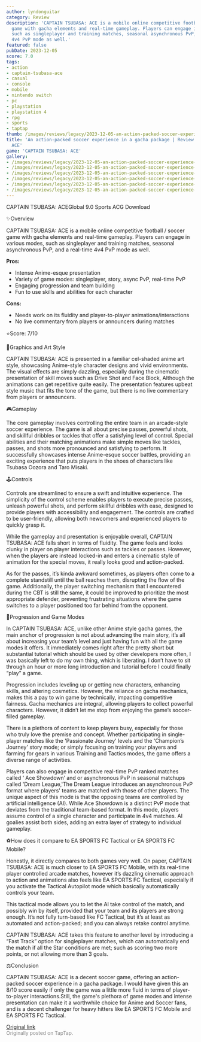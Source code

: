 ```yaml
---
author: lyndonguitar
category: Review
description: 'CAPTAIN TSUBASA: ACE is a mobile online competitive football / soccer
  game with gacha elements and real-time gameplay. Players can engage in various modes,
  such as singleplayer and training matches, seasonal asynchronous PvP, and a real-time
  4v4 PvP mode as well.'
featured: false
pubDate: 2023-12-05
score: 7.0
tags:
- action
- captain-tsubasa-ace
- casual
- console
- mobile
- nintendo switch
- pc
- playstation
- playstation 4
- rpg
- sports
- taptap
thumb: /images/reviews/legacy/2023-12-05-an-action-packed-soccer-experience-in-a-gacha-package--review---captain-tsubasa-ace-0.avif
title: 'An action-packed soccer experience in a gacha package | Review - CAPTAIN TSUBASA:
  ACE'
game: 'CAPTAIN TSUBASA: ACE'
gallery:
- /images/reviews/legacy/2023-12-05-an-action-packed-soccer-experience-in-a-gacha-package--review---captain-tsubasa-ace-0.avif
- /images/reviews/legacy/2023-12-05-an-action-packed-soccer-experience-in-a-gacha-package--review---captain-tsubasa-ace-1.avif
- /images/reviews/legacy/2023-12-05-an-action-packed-soccer-experience-in-a-gacha-package--review---captain-tsubasa-ace-2.avif
- /images/reviews/legacy/2023-12-05-an-action-packed-soccer-experience-in-a-gacha-package--review---captain-tsubasa-ace-3.avif
- /images/reviews/legacy/2023-12-05-an-action-packed-soccer-experience-in-a-gacha-package--review---captain-tsubasa-ace-4.avif
- /images/reviews/legacy/2023-12-05-an-action-packed-soccer-experience-in-a-gacha-package--review---captain-tsubasa-ace-5.avif
---
```

CAPTAIN TSUBASA: ACEGlobal
9.0
Sports
ACG
Download

✨Overview

CAPTAIN TSUBASA: ACE is a mobile online competitive football / soccer game with gacha elements and real-time gameplay. Players can engage in various modes, such as singleplayer and training matches, seasonal asynchronous PvP, and a real-time 4v4 PvP mode as well.


**Pros:**
- Intense Anime-esque presentation
- Variety of game modes: singleplayer, story, async PvP, real-time PvP
- Engaging progression and team building
- Fun to use skills and abilities for each character



**Cons:**
- Needs work on its fluidity and player-to-player animations/interactions
- No live commentary from players or announcers during matches


⭐️Score: 7/10

🎨Graphics and Art Style

CAPTAIN TSUBASA: ACE is presented in a familiar cel-shaded anime art style, showcasing Anime-style character designs and vivid environments. The visual effects are simply dazzling, especially during the cinematic presentation of skill moves such as Drive Shot and Face Block, Although the animations can get repetitive quite easily. The presentation features upbeat style music that fits the tone of the game, but there is no live commentary from players or announcers.

🎮Gameplay

The core gameplay involves controlling the entire team in an arcade-style soccer experience. The game is all about precise passes, powerful shots, and skillful dribbles or tackles that offer a satisfying level of control. Special abilities and their matching animations make simple moves like tackles, passes, and shots more pronounced and satisfying to perform. It successfully showcases intense Anime-esque soccer battles, providing an exciting experience that puts players in the shoes of characters like Tsubasa Oozora and Taro Misaki.

🕹Controls

Controls are streamlined to ensure a swift and intuitive experience. The simplicity of the control scheme enables players to execute precise passes, unleash powerful shots, and perform skillful dribbles with ease, designed to provide players with accessibility and engagement. The controls are crafted to be user-friendly, allowing both newcomers and experienced players to quickly grasp it.

While the gameplay and presentation is enjoyable overall, CAPTAIN TSUBASA: ACE falls short in terms of fluidity. The game feels and looks clunky in player on player interactions such as tackles or passes. However, when the players are instead locked-in and enters a cinematic style of animation for the special moves, it really looks good and action-packed.

As for the passes, it’s kinda awkward sometimes, as players often come to a complete standstill until the ball reaches them, disrupting the flow of the game. Additionally, the player switching mechanism that I encountered during the CBT is still the same, it could be improved to prioritize the most appropriate defender, preventing frustrating situations where the game switches to a player positioned too far behind from the opponent.

📜Progression and Game Modes

In CAPTAIN TSUBASA: ACE, unlike other Anime style gacha games, the main anchor of progression is not about advancing the main story, it’s all about increasing your team’s level and just having fun with all the game modes it offers. It immediately comes right after the pretty short but substantial tutorial which should be used by other developers more often, I was basically left to do my own thing, which is liberating. I don’t have to sit through an hour or more long introduction and tutorial before I could finally “play” a game.

Progression includes leveling up or getting new characters, enhancing skills, and altering cosmetics. However, the reliance on gacha mechanics, makes this a pay to win game by technically, impacting competitive fairness. Gacha mechanics are integral, allowing players to collect powerful characters. However, it didn’t let me stop from enjoying the game’s soccer-filled gameplay.

There is a plethora of content to keep players busy, especially for those who truly love the premise and concept. Whether participating in single-player matches like the 'Passionate Journey' levels and the 'Champion’s Journey' story mode; or simply focusing on training your players and farming for gears in various Training and Tactics modes, the game offers a diverse range of activities.

Players can also engage in competitive real-time PvP ranked matches called ‘ Ace Showdown’ and or asynchronous PvP in seasonal matchups called 'Dream League,'The Dream League introduces an asynchronous PvP format where players' teams are matched with those of other players. The unique aspect of this mode is that the opposing teams are controlled by artificial intelligence (AI).  While Ace Showdown is a distinct PvP mode that deviates from the traditional team-based format. In this mode, players assume control of a single character and participate in 4v4 matches. AI goalies assist both sides, adding an extra layer of strategy to individual gameplay.

⚽How does it compare to EA SPORTS FC Tactical or EA SPORTS FC Mobile?

Honestly, it directly compares to both games very well. On paper, CAPTAIN TSUBASA: ACE is much closer to EA SPORTS FC Mobile, with its real-time player controlled arcade matches, however it’s dazzling cinematic approach to action and animations also feels like EA SPORTS FC Tactical, especially if you activate the Tactical Autopilot mode which basically automatically controls your team.

This tactical mode allows you to let the AI take control of the match, and possibly win by itself, provided that your team and its players are strong enough. It’s not fully turn-based like FC Tactical, but it’s at least as automated and action-packed; and you can always retake control anytime.

CAPTAIN TSUBASA: ACE takes this feature to another level by introducing a “Fast Track” option for singleplayer matches, which can automatically end the match if all the Star conditions are met; such as scoring two more points, or not allowing more than 3 goals.

⚖️Conclusion

CAPTAIN TSUBASA: ACE is a decent soccer game, offering an action-packed soccer experience in a gacha package. I would have given this an 8/10 score easily if only the game was a little more fluid in terms of player-to-player interactions.Still, the game's plethora of game modes and intense presentation can make it a worthwhile choice for Anime and Soccer fans, and is a decent challenger for heavy hitters like EA SPORTS FC Mobile and EA SPORTS FC Tactical.

[Original link](https://www.taptap.io/post/6629638)<br><span style="font-size: 0.95em; color: #888;">Originally posted on TapTap.</span>
